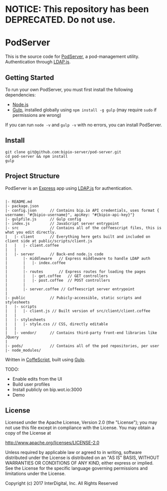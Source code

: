 # **NOTICE:** This repository has been **DEPRECATED**. Do not use.
PodServer
=========

This is the source code for [PodServer](http://bip.wot.io:3000), a pod-management utility. Authentication through [LDAP.js](http://ldapjs.org/).

Getting Started
---------------

To run your own PodServer, you must first install the following dependencies: 

* [Node.js](http://nodejs.org/)
* [Gulp](http://gulpjs.com), installed globally using `npm install -g gulp` (may require `sudo` if permissions are wrong)

If you can run `node -v` and `gulp -v` with no errors, you can install PodServer.

Install
-------

```
git clone git@github.com:bipio-server/pod-server.git
cd pod-server && npm install
gulp
```

Project Structure
-----------------

PodServer is an [Express](http://expressjs.com/) app using [LDAP.js](http://ldapjs.org/) for authentication.

```

|- README.md
|- package.json
|- config.json 		// Contains bip.io API credentials, uses format { username: "#{bipio-username}", apiKey: "#{bipio-api-key}"}
|- gulpfile.js 		// Gulp config
|- index.js 		// JavaScript server entrypoint
|- src 				// Contains all of the coffeescript files, this is what you edit directly.
|	|- client 		// Everything here gets built and included on client side at public/scripts/client.js
|	|	|- client.coffee 
|	|
|	|- server		// Back-end node.js code
|		|- middleware 	// Express middleware to handle LDAP auth
|		|	|- index.coffee
|		|
|		|- routes 		// Express routes for loading the pages
|		|	|- get.coffee 	// GET controllers
|		|	|- post.coffee 	// POST controllers
|		|
|		|- server.coffee // Coffeescript server entrypoint
|	
|- public 			// Pubicly-accessible, static scripts and stylesheets
|	|- scripts
|	|	|- client.js // Built version of src/client/client.coffee
|	|
|	|- stylesheets
|	|	|- style.css // CSS, directly editable
|	|
|	|- vendor/ 		// Contains third-party front-end libraries like JQuery
|
|- pods/			// Contains all of the pod repositories, per user
|- node_modules/ 

``` 

Written in [CoffeScript](http://coffeescript.org/), built using [Gulp](http://gulpjs.com). 

TODO:

* Enable edits from the UI
* Build user profiles
* Install publicly on bip.wot.io:3000
* Demo

## License

Licensed under the Apache License, Version 2.0 (the "License"); you may not use this file except in compliance with the License. You may obtain a copy of the License at

http://www.apache.org/licenses/LICENSE-2.0

Unless required by applicable law or agreed to in writing, software distributed under the License is distributed on an "AS IS" BASIS, WITHOUT WARRANTIES OR CONDITIONS OF ANY KIND, either express or implied. See the License for the specific language governing permissions and limitations under the License.


Copyright (c) 2017 InterDigital, Inc. All Rights Reserved
